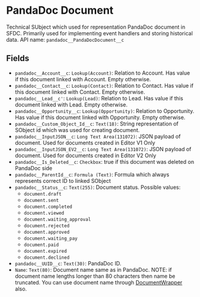 # PandaDoc Document

Technical SUbject which used for representation PandaDoc document in SFDC. Primarily used for implementing event handlers and storing historical data. API name: `pandadoc__PandaDocDocument__c`

## Fields
- `pandadoc__Account__c`: `Lookup(Account)`: Relation to Account. Has value if this document linked with Account. Empty otherwise.
- `pandadoc__Contact__c`: `Lookup(Contact)`: Relation to Contact. Has value if this document linked with Contact. Empty otherwise.
- `pandadoc__Lead__c'`: `Lookup(Lead)`: Relation to Lead. Has value if this document linked with Lead. Empty otherwise.
- `pandadoc__Opportunity__c`: `Lookup(Opportunity)`: Relation to Opportunity. Has value if this document linked with Opportunity. Empty otherwise.
- `pandadoc__Custom_Object_Id__c`: `Text(18)`: String representation of SObject id which was used for creating document. 
- `pandadoc__InputJSON__c`: `Long Text Area(131072)`: JSON payload of document. Used for documents created in Editor V1 Only
- `pandadoc__InputJSON_EV2__c`: `Long Text Area(131072)`: JSON payload of document. Used for documents created in Editor V2 Only
- `pandadoc__Is_Deleted__c`: `Checkbox`: true if this document was deleted on PandaDoc side
- `pandadoc__ParentId__c`: `Formula (Text)`: Formula which always represents correct ID to linked SObject
-  `pandadoc__Status__c`: `Text(255)`: Document status. Possible values:
    - `document.draft`
    - `document.sent`
    - `document.completed`
    - `document.viewed`
    - `document.waiting_approval`
    - `document.rejected`
    - `document.approved`
    - `document.waiting_pay`
    - `document.paid`
    - `document.expired`
    - `document.declined`
- `pandadoc__UUID__c`: `Text(30)`: PandaDoc ID.
- `Name`: `Text(80)`: Document name same as in PandaDoc. NOTE:
if document name lengths longer than 80 characters then name be truncated. You can use document name through [DocumentWrapper](DocumentWrapper.md) also.